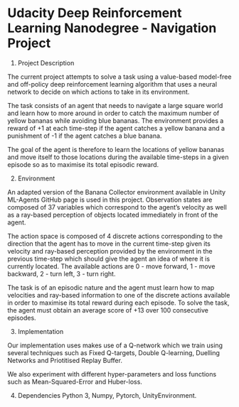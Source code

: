 # Udacity Deep Reinforcement Learning Nanodegree - Navigation Project

1.	Project Description

The current project attempts to solve a task using a value-based model-free and off-policy deep reinforcement learning algorithm that uses a neural network to decide on which actions to take in its environment.

The task consists of an agent that needs to navigate a large square world and learn how to more around in order to catch the maximum number of yellow bananas while avoiding blue bananas. The environment provides a reward of +1 at each time-step if the agent catches a yellow banana and a punishment of -1 if the agent catches a blue banana. 

The goal of the agent is therefore to learn the locations of yellow bananas and move itself to those locations during the available time-steps in a given episode so as to maximise its total episodic reward.

2.	Environment

An adapted version of the Banana Collector environment available in Unity ML-Agents GitHub page is used in this project. Observation states are composed of 37 variables which correspond to the agent’s velocity as well as a ray-based perception of objects located immediately in front of the agent. 

The action space is composed of 4 discrete actions corresponding to the direction that the agent has to move in the current time-step given its velocity and ray-based perception provided by the environment in the previous time-step which should give the agent an idea of where it is currently located. The available actions are 0 - move forward, 1 - move backward, 2 - turn left, 3 - turn right.

The task is of an episodic nature and the agent must learn how to map velocities and ray-based information to one of the discrete actions available in order to maximise its total reward during each episode. To solve the task, the agent must obtain an average score of +13 over 100 consecutive episodes.

3. Implementation

Our implementation uses makes use of a Q-network which we train using several techniques such as Fixed Q-targets, Double Q-learning, Duelling Networks and Priotitised Replay Buffer.

We also experiment with different hyper-parameters and loss functions such as Mean-Squared-Error and Huber-loss.

4. Dependencies
Python 3, Numpy, Pytorch, UnityEnvironment.
